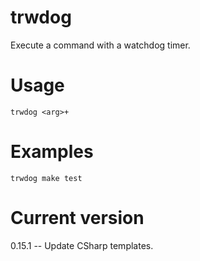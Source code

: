 # trwdog

Execute a command with a watchdog timer.

# Usage

    trwdog <arg>+

# Examples

    trwdog make test

# Current version

0.15.1 -- Update CSharp templates.
